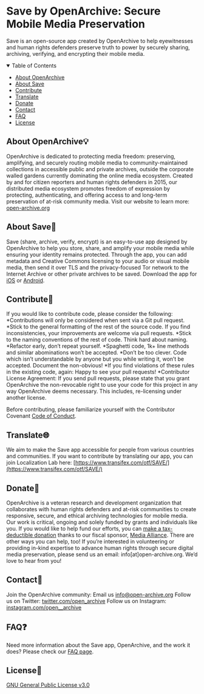 # Save by OpenArchive: Secure Mobile Media Preservation

Save is an open-source app created by OpenArchive to help eyewitnesses and human rights defenders preserve truth to power by securely sharing, archiving, verifying, and encrypting their mobile media.

<details open="open">
  <summary>Table of Contents</summary>
  <ul>
    <li><a href="#about-openarchive"> About OpenArchive</a></li>
    <li><a href="#about-save"> About Save</a></li>
    <li><a href="#contribute"> Contribute</a></li>
    <li><a href="#translate"> Translate</a></li>
    <li><a href="#donate"> Donate</a></li>
    <li><a href="#contact"> Contact</a></li>
    <li><a href="#faq"> FAQ</a></li>
    <li><a href="#license"> License</a></li>
  </ul>
</details>
 
## About OpenArchive💡
OpenArchive is dedicated to protecting media freedom: preserving, amplifying, and securely routing mobile media to community-maintained collections in accessible public and private archives, outside the corporate walled gardens currently dominating the online media ecosystem.
Created by and for citizen reporters and human rights defenders in 2015, our distributed media ecosystem promotes freedom of expression by protecting, authenticating, and offering access to and long-term preservation of at-risk community media.
Visit our website to learn more: [open-archive.org](https://open-archive.org)

## About Save📲 
Save (share, archive, verify, encrypt) is an easy-to-use app designed by OpenArchive to help you store, share, and amplify your mobile media while ensuring your identity remains protected. 
Through the app, you can add metadata and Creative Commons licensing to your audio or visual mobile media, then send it over TLS and the privacy-focused Tor network to the Internet Archive or other private archives to be saved.
Download the app for [iOS](https://apps.apple.com/us/app/save-by-openarchive/id1462212414) or [Android](https://play.google.com/store/apps/details?id=net.opendasharchive.openarchive.release&hl=en).


## Contribute🤗
If you would like to contribute code, please consider the following:
*Contributions will only be considered when sent via a Git pull request.
*Stick to the general formatting of the rest of the source code. If you find inconsistencies, your improvements are welcome via pull requests.
*Stick to the naming conventions of the rest of code. Think hard about naming.
*Refactor early, don’t repeat yourself.
*Spaghetti code, 1k+ line methods and similar abominations won’t be accepted.
*Don’t be too clever. Code which isn’t understandable by anyone but you while writing it, won’t be accepted. Document the non-obvious!
*If you find violations of these rules in the existing code, again: Happy to see your pull requests!
*Contributor License Agreement: If you send pull requests, please state that you grant OpenArchive the non-revocable right to use your code for this project in any way OpenArchive deems necessary. This includes, re-licensing under another license.

Before contributing, please familiarize yourself with the Contributor Covenant [Code of Conduct](https://github.com/OpenArchive/Code-of-Conduct).

## Translate🌐
We aim to make the Save app accessible for people from various countries and communities. If you want to contribute by translating our app, you can join Localization Lab here: [https://www.transifex.com/otf/SAVE/](https://www.transifex.com/otf/SAVE/)

## Donate🤝
OpenArchive is a veteran research and development organization that collaborates with human rights defenders and at-risk communities to create responsive, secure, and ethical archiving technologies for mobile media.
Our work is critical, ongoing and solely funded by grants and individuals like you.
If you would like to help fund our efforts, you can [make a tax-deductible donation](https://www.paypal.com/cgi-bin/webscr?cmd=_s-xclick&hosted_button_id=MA7ZZG3DJL97E&source=url) thanks to our fiscal sponsor, [Media Alliance](https://media-alliance.org/).
There are other ways you can help, too! If you’re interested in volunteering or providing in-kind expertise to advance human rights through secure digital media preservation, please send us an email: info[at]open-archive.org. We’d love to hear from you!

## Contact💬
Join the OpenArchive community:
Email us [info@open-archive.org](mailto:info@open-archive.org)
Follow us on Twitter: [twitter.com/open_archive](https://twitter.com/open_archive) 
Follow us on Instagram: [instagram.com/open__archive](https://www.instagram.com/open__archive)

## FAQ❓
Need more information about the Save app, OpenArchive, and the work it does? Please check our [FAQ page](https://open-archive.org/faq).

## License📄
[GNU General Public License v3.0](https://github.com/OpenArchive/Save-app-ios/blob/master/LICENSE)

